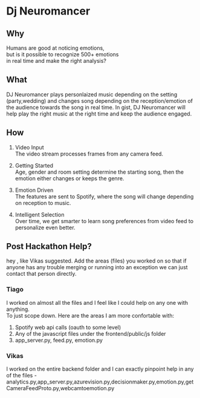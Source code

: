 # Dj Neuromancer
## Why
Humans are good at noticing emotions,  
but is it possible to recognize 500+ emotions  
in real time and make the right analysis?

## What
DJ Neuromancer plays personlaized music depending on the setting (party,wedding) and changes song depending on the reception/emotion of the audience towards the song in real time. In gist, DJ Neuromancer will help play the right music at the right time and keep the audience engaged.

## How
1. Video Input  
The video stream processes frames from any camera feed.
							
2. Getting Started  
Age, gender and room setting determine the starting song, then the emotion either changes or keeps the genre.
										
3. Emotion Driven  
The features are sent to Spotify, where the song will change depending on reception to music.
							
4. Intelligent Selection  
Over time, we get smarter to learn song preferences from video feed to personalize even better.


## Post Hackathon Help?
hey , like Vikas suggested. Add the areas (files) you worked on so that if anyone has any trouble merging or running into an exception we can just contact that person directly.

### Tiago
I worked on almost all the files and I feel like I could help on any one with anything.  
To just scope down. Here are the areas I am more confortable with:
1. Spotify web api calls (oauth to some level)
1. Any of the javascript files under the frontend/public/js folder
1. app_server.py, feed.py, emotion.py

### Vikas

I worked on the entire backend folder and I can exactly pinpoint help in any of the files - 
analytics.py,app_server.py,azurevision.py,decisionmaker.py,emotion.py,getCameraFeedProto.py,webcamtoemotion.py




